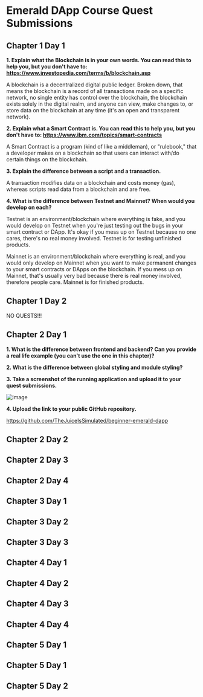 # Emerald DApp Course Quest Submissions

## Chapter 1 Day 1

**1. Explain what the Blockchain is in your own words. You can read this to help you, but you don't have to: https://www.investopedia.com/terms/b/blockchain.asp**

A blockchain is a decentralized digital public ledger. Broken down, that means the blockchain is a record of all transactions made on a specific network, no single entity has control over the blockchain, the blockchain exists solely in the digital realm, and anyone can view, make changes to, or store data on the blockchain at any time (it's an open and transparent network).


**2. Explain what a Smart Contract is. You can read this to help you, but you don't have to: https://www.ibm.com/topics/smart-contracts**

A Smart Contract is a program (kind of like a middleman), or "rulebook," that a developer makes on a blockchain so that users can interact with/do certain things on the blockchain.


**3. Explain the difference between a script and a transaction.**

A transaction modifies data on a blockchain and costs money (gas), whereas scripts read data from a blockchain and are free.


**4. What is the difference between Testnet and Mainnet? When would you develop on each?**

Testnet is an environment/blockchain where everything is fake, and you would develop on Testnet when you're just testing out the bugs in your smart contract or DApp. It's okay if you mess up on Testnet because no one cares, there's no real money involved. Testnet is for testing unfinished products.

Mainnet is an environment/blockchain where everything is real, and you would only develop on Mainnet when you want to make permanent changes to your smart contracts or DApps on the blockchain. If you mess up on Mainnet, that's usually very bad because there is real money involved, therefore people care. Mainnet is for finished products.

## Chapter 1 Day 2

NO QUESTS!!!

## Chapter 2 Day 1

**1. What is the difference between frontend and backend? Can you provide a real life example (you can't use the one in this chapter)?**



**2. What is the difference between global styling and module styling?**



**3. Take a screenshot of the running application and upload it to your quest submissions.**

![image](https://user-images.githubusercontent.com/104703860/182711060-3ee4843a-8cb2-49ee-838b-a3bbf9bcefa7.png)


**4. Upload the link to your public GitHub repository.**

https://github.com/TheJuiceIsSimulated/beginner-emerald-dapp

## Chapter 2 Day 2 

## Chapter 2 Day 3

## Chapter 2 Day 4

## Chapter 3 Day 1

## Chapter 3 Day 2

## Chapter 3 Day 3

## Chapter 4 Day 1

## Chapter 4 Day 2

## Chapter 4 Day 3

## Chapter 4 Day 4

## Chapter 5 Day 1

## Chapter 5 Day 1

## Chapter 5 Day 2
